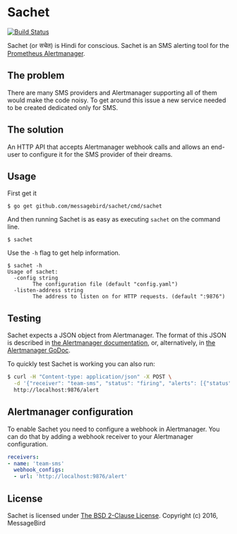 # Sachet

[![Build Status](https://travis-ci.org/messagebird/sachet.svg?branch=master)](https://travis-ci.org/messagebird/sachet)

Sachet (or सचेत) is Hindi for conscious. Sachet is an SMS alerting tool for the [Prometheus Alertmanager](https://github.com/prometheus/alertmanager).

## The problem
There are many SMS providers and Alertmanager supporting all of them would make the code noisy. To get around this issue a new service needed to be created dedicated only for SMS.

## The solution
An HTTP API that accepts Alertmanager webhook calls and allows an end-user to configure it for the SMS provider of their dreams.

## Usage

First get it 

```
$ go get github.com/messagebird/sachet/cmd/sachet
```

And then running Sachet is as easy as executing `sachet` on the command line.

```
$ sachet
```

Use the `-h` flag to get help information.

```
$ sachet -h
Usage of sachet:
  -config string
        The configuration file (default "config.yaml")
  -listen-address string
        The address to listen on for HTTP requests. (default ":9876")
```

## Testing

Sachet expects a JSON object from Alertmanager. The format of this JSON is described in [the Alertmanager documentation](https://prometheus.io/docs/alerting/configuration/#webhook-receiver-<webhook_config>), or, alternatively, in [the Alertmanager GoDoc](https://godoc.org/github.com/prometheus/alertmanager/template#Data).

To quickly test Sachet is working you can also run:
```bash
$ curl -H "Content-type: application/json" -X POST \
  -d '{"receiver": "team-sms", "status": "firing", "alerts": [{"status": "firing", "labels": {"alertname": "test-123"} }], "commonLabels": {"key": "value"}}' \
  http://localhost:9876/alert
```

## Alertmanager configuration

To enable Sachet you need to configure a webhook in Alertmanager. You can do that by adding a webhook receiver to your Alertmanager configuration. 

```yaml
receivers:
- name: 'team-sms'
  webhook_configs:
  - url: 'http://localhost:9876/alert'
```

## License

Sachet is licensed under [The BSD 2-Clause License](http://opensource.org/licenses/BSD-2-Clause). Copyright (c) 2016, MessageBird
